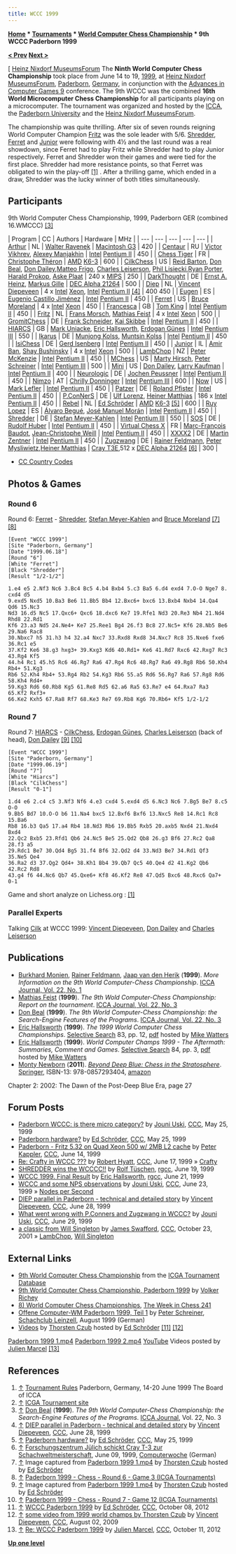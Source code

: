 ```yaml
---
title: WCCC 1999
---
```

**[Home](Home "Home") \* [Tournaments](Tournaments_and_Matches "Tournaments and Matches") \* [World Computer Chess Championship](World_Computer_Chess_Championship "World Computer Chess Championship") \* 9th WCCC Paderborn 1999**


**[< Prev](WCCC_1995 "WCCC 1995") [Next >](WCCC_2002 "WCCC 2002")**



[ [Heinz Nixdorf MuseumsForum](Heinz_Nixdorf_MuseumsForum "Heinz Nixdorf MuseumsForum")
The **Ninth World Computer Chess Championship** took place from June 14 to 19, [1999](Timeline#1999 "Timeline"), at [Heinz Nixdorf MuseumsForum](Heinz_Nixdorf_MuseumsForum "Heinz Nixdorf MuseumsForum"), [Paderborn](https://en.wikipedia.org/wiki/Paderborn), [Germany](https://en.wikipedia.org/wiki/Germany), in conjunction with the [Advances in Computer Games 9](Advances_in_Computer_Games_9 "Advances in Computer Games 9") conference. The 9th WCCC was the combined **16th World Microcomputer Chess Championship** for all participants playing on a microcomputer. The tournament was organized and hosted by the [ICCA](ICCA "ICCA"), the [Paderborn University](Paderborn_University "Paderborn University") and the [Heinz Nixdorf MuseumsForum](Heinz_Nixdorf_MuseumsForum "Heinz Nixdorf MuseumsForum").


The championship was quite thrilling. After six of seven rounds reigning World Computer Champion [Fritz](Fritz "Fritz") was the sole leader with 5/6. [Shredder](Shredder "Shredder"), [Ferret](Ferret "Ferret") and [Junior](Junior "Junior") were following with 4½ and the last round was a real showdown, since Ferret had to play Fritz while Shredder had to play Junior respectively. Ferret and Shredder won their games and were tied for the first place. Shredder had more resistance points, so that Ferret was obligated to win the play-off <a id="cite-note-1" href="#cite-ref-1">[1]</a> . After a thrilling game, which ended in a draw, Shredder was the lucky winner of both titles simultaneously. 



## Participants


9th World Computer Chess Championship, 1999, Paderborn GER (combined 16.WMCCC) <a id="cite-note-3" href="#cite-ref-3">[3]</a>





|  Program
 |  CC
 |  Authors
 |  Hardware
 |  MHz
 |
| --- | --- | --- | --- | --- |
| [Arthur](Arthur "Arthur") |  NL
 | [Walter Ravenek](Walter_Ravenek "Walter Ravenek") | [Macintosh G3](Macintosh "Macintosh") |  420
 |
| [Centaur](Centaur "Centaur") |  RU
 | [Victor Vikhrev](Victor_Vikhrev "Victor Vikhrev"), [Alexey Manjakhin](Alexey_Manjakhin "Alexey Manjakhin") | [Intel](Intel "Intel") [Pentium II](X86 "X86") |  450
 |
| [Chess Tiger](Chess_Tiger "Chess Tiger") |  FR
 | [Christophe Théron](Christophe_Th%C3%A9ron "Christophe Théron") | [AMD](AMD "AMD") [K6-3](X86 "X86") |  600
 |
| [CilkChess](CilkChess "CilkChess") |  US
 | [Reid Barton](Reid_Barton "Reid Barton"), [Don Beal](Don_Beal "Don Beal"), [Don Dailey](Don_Dailey "Don Dailey"),[Matteo Frigo](Matteo_Frigo "Matteo Frigo"), [Charles Leiserson](Charles_Leiserson "Charles Leiserson"), [Phil Lisiecki](Phil_Lisiecki "Phil Lisiecki"),[Ryan Porter](Ryan_Porter "Ryan Porter"), [Harald Prokop](Harald_Prokop "Harald Prokop"), [Aske Plaat](Aske_Plaat "Aske Plaat") | 240 x [MIPS](https://en.wikipedia.org/wiki/MIPS_architecture) |  250
 |
| [DarkThought](DarkThought "DarkThought") |  DE
 | [Ernst A. Heinz](Ernst_A._Heinz "Ernst A. Heinz"), [Markus Gille](Markus_Gille "Markus Gille") | [DEC Alpha 21264](DEC_Alpha#21264 "DEC Alpha") |  500
 |
| [Diep](Diep "Diep") |  NL
 | [Vincent Diepeveen](Vincent_Diepeveen "Vincent Diepeveen") | 4 x [Intel](Intel "Intel") [Xeon](https://en.wikipedia.org/wiki/Xeon),
[Intel](Intel "Intel") [Pentium II](X86 "X86") <a id="cite-note-4" href="#cite-ref-4">[4]</a>
 |  400
450 
 |
| [Eugen](Eugen "Eugen") |  ES
 | [Eugenio Castillo Jiménez](Eugenio_Castillo_Jim%C3%A9nez "Eugenio Castillo Jiménez") | [Intel](Intel "Intel") [Pentium II](X86 "X86") |  450
 |
| [Ferret](Ferret "Ferret") |  US
 | [Bruce Moreland](Bruce_Moreland "Bruce Moreland") | 4 x [Intel](Intel "Intel") [Xeon](https://en.wikipedia.org/wiki/Xeon) |  450
 |
| [Francesca](Francesca "Francesca") |  GB
 | [Tom King](Tom_King "Tom King") | [Intel](Intel "Intel") [Pentium II](X86 "X86") |  450
 |
| [Fritz](Fritz "Fritz") |  NL
 | [Frans Morsch](Frans_Morsch "Frans Morsch"), [Mathias Feist](Mathias_Feist "Mathias Feist") | 4 x [Intel](Intel "Intel") [Xeon](https://en.wikipedia.org/wiki/Xeon) |  500
 |
| [GromitChess](Gromit "Gromit") |  DE
 | [Frank Schneider](Frank_Schneider "Frank Schneider"), [Kai Skibbe](Kai_Skibbe "Kai Skibbe") | [Intel](Intel "Intel") [Pentium II](X86 "X86") |  450
 |
| [HIARCS](HIARCS "HIARCS") |  GB
 | [Mark Uniacke](Mark_Uniacke "Mark Uniacke"), [Eric Hallsworth](Eric_Hallsworth "Eric Hallsworth"), [Erdogan Günes](Erdogan_G%C3%BCnes "Erdogan Günes") | [Intel](Intel "Intel") [Pentium III](X86 "X86") |  550
 |
| [Ikarus](Ikarus "Ikarus") |  DE
 | [Munjong Kolss](Munjong_Kolss "Munjong Kolss"), [Muntsin Kolss](Muntsin_Kolss "Muntsin Kolss") | [Intel](Intel "Intel") [Pentium II](X86 "X86") |  450
 |
| [IsiChess](IsiChess "IsiChess") |  DE
 | [Gerd Isenberg](Gerd_Isenberg "Gerd Isenberg") | [Intel](Intel "Intel") [Pentium II](X86 "X86") |  450
 |
| [Junior](Junior "Junior") |  IL
 | [Amir Ban](Amir_Ban "Amir Ban"), [Shay Bushinsky](Shay_Bushinsky "Shay Bushinsky") | 4 x [Intel](Intel "Intel") [Xeon](X86 "X86") |  500
 |
| [LambChop](LambChop "LambChop") |  NZ
 | [Peter McKenzie](Peter_McKenzie "Peter McKenzie") | [Intel](Intel "Intel") [Pentium II](X86 "X86") |  450
 |
| [MChess](MChess "MChess") |  US
 | [Marty Hirsch](Marty_Hirsch "Marty Hirsch"), [Peter Schreiner](Peter_Schreiner "Peter Schreiner") | [Intel](Intel "Intel") [Pentium III](X86 "X86") |  500
 |
| [Mini](Mini "Mini") |  US
 | [Don Dailey](Don_Dailey "Don Dailey"), [Larry Kaufman](Larry_Kaufman "Larry Kaufman") | [Intel](Intel "Intel") [Pentium II](X86 "X86") |  400
 |
| [Neurologic](Neurologic "Neurologic") |  DE
 | [Jochen Peussner](Jochen_Peussner "Jochen Peussner") | [Intel](Intel "Intel") [Pentium II](X86 "X86") |  450
 |
| [Nimzo](Nimzo "Nimzo") |  AT
 | [Chrilly Donninger](Chrilly_Donninger "Chrilly Donninger") | [Intel](Intel "Intel") [Pentium III](X86 "X86") |  600
 |
| [Now](Now "Now") |  US
 | [Mark Lefler](Mark_Lefler "Mark Lefler") | [Intel](Intel "Intel") [Pentium II](X86 "X86") |  450
 |
| [Patzer](Patzer "Patzer") |  DE
 | [Roland Pfister](Roland_Pfister "Roland Pfister") | [Intel](Intel "Intel") [Pentium II](X86 "X86") |  450
 |
| [P.ConNerS](P.ConNerS "P.ConNerS") |  DE
 | [Ulf Lorenz](Ulf_Lorenz "Ulf Lorenz"), [Heiner Matthias](Heiner_Matthias "Heiner Matthias") | 186 x [Intel](Intel "Intel") [Pentium II](X86 "X86") |  450
 |
| [Rebel](Rebel "Rebel") |  NL
 | [Ed Schröder](Ed_Schroder "Ed Schroder") | [AMD](AMD "AMD") [K6-3](X86 "X86") <a id="cite-note-5" href="#cite-ref-5">[5]</a> |  600
 |
| [Ruy Lopez](Ruy_Lopez "Ruy Lopez") |  ES
 | [Álvaro Begué](%C3%81lvaro_Begu%C3%A9 "Álvaro Begué"), [José Manuel Morán](Jos%C3%A9_Manuel_Mor%C3%A1n "José Manuel Morán") | [Intel](Intel "Intel") [Pentium II](X86 "X86") |  450
 |
| [Shredder](Shredder "Shredder") |  DE
 | [Stefan Meyer-Kahlen](Stefan_Meyer-Kahlen "Stefan Meyer-Kahlen") | [Intel](Intel "Intel") [Pentium III](X86 "X86") |  550
 |
| [SOS](SOS "SOS") |  DE
 | [Rudolf Huber](Rudolf_Huber "Rudolf Huber") | [Intel](Intel "Intel") [Pentium II](X86 "X86") |  450
 |
| [Virtual Chess X](Virtual_Chess "Virtual Chess") |  FR
 | [Marc-François Baudot](Marc-Fran%C3%A7ois_Baudot "Marc-François Baudot"), [Jean-Christophe Weill](Jean-Christophe_Weill "Jean-Christophe Weill") | [Intel](Intel "Intel") [Pentium II](X86 "X86") |  450
 |
| [XXXX2](XXXX "XXXX") |  DE
 | [Martin Zentner](Martin_Zentner "Martin Zentner") | [Intel](Intel "Intel") [Pentium II](X86 "X86") |  450
 |
| [Zugzwang](Zugzwang_(Program) "Zugzwang (Program)") |  DE
 | [Rainer Feldmann](Rainer_Feldmann "Rainer Feldmann"), [Peter Mysliwietz](Peter_Mysliwietz "Peter Mysliwietz"),[Heiner Matthias](Heiner_Matthias "Heiner Matthias") | [Cray T3E](Cray_T3E "Cray T3E"),512 x [DEC Alpha 21264](DEC_Alpha#21264 "DEC Alpha") <a id="cite-note-6" href="#cite-ref-6">[6]</a> |  300
 |


* [CC Country Codes](https://en.wikipedia.org/wiki/ISO_3166-1)


## Photos & Games


### Round 6


 [](File:FerretShredder1999.JPG) 
Round 6: [Ferret](Ferret "Ferret") - [Shredder](Shredder "Shredder"), [Stefan Meyer-Kahlen](Stefan_Meyer-Kahlen "Stefan Meyer-Kahlen") and [Bruce Moreland](Bruce_Moreland "Bruce Moreland") <a id="cite-note-7" href="#cite-ref-7">[7]</a> <a id="cite-note-8" href="#cite-ref-8">[8]</a>




```
[Event "WCCC 1999"]
[Site "Paderborn, Germany"]
[Date "1999.06.18"]
[Round "6"]
[White "Ferret"]
[Black "Shredder"]
[Result "1/2-1/2"]

1.e4 e5 2.Nf3 Nc6 3.Bc4 Bc5 4.b4 Bxb4 5.c3 Ba5 6.d4 exd4 7.O-O Nge7 8. cxd4 d5
9.exd5 Nxd5 10.Ba3 Be6 11.Bb5 Bb4 12.Bxc6+ bxc6 13.Bxb4 Nxb4 14.Qa4 Qd6 15.Nc3
Nd3 16.d5 Nc5 17.Qxc6+ Qxc6 18.dxc6 Ke7 19.Rfe1 Nd3 20.Re3 Nb4 21.Nd4 Rhd8 22.Rd1
Kf6 23.a3 Nd5 24.Ne4+ Ke7 25.Ree1 Bg4 26.f3 Bc8 27.Nc5+ Kf6 28.Nb5 Be6 29.Na6 Rac8
30.Nbxc7 h5 31.h3 h4 32.a4 Nxc7 33.Rxd8 Rxd8 34.Nxc7 Rc8 35.Nxe6 fxe6 36.Rc1 e5
37.Kf2 Ke6 38.g3 hxg3+ 39.Kxg3 Kd6 40.Rd1+ Ke6 41.Rd7 Rxc6 42.Rxg7 Rc3 43.Rg4 Kf5
44.h4 Rc1 45.h5 Rc6 46.Rg7 Ra6 47.Rg4 Rc6 48.Rg7 Ra6 49.Rg8 Rb6 50.Kh4 Rb4+ 51.Kg3
Rb6 52.Kh4 Rb4+ 53.Rg4 Rb2 54.Kg3 Rb6 55.a5 Rd6 56.Rg7 Ra6 57.Rg8 Rd6 58.Kh4 Rd4+
59.Kg3 Rd6 60.Rb8 Kg5 61.Re8 Rd5 62.a6 Ra5 63.Re7 e4 64.Rxa7 Ra3 65.Kf2 Rxf3+
66.Ke2 Kxh5 67.Ra8 Rf7 68.Ke3 Re7 69.Rb8 Kg6 70.Rb6+ Kf5 1/2-1/2

```

### Round 7


 [](File:HiarcsCilk1999.JPG) 
Round 7: [HIARCS](HIARCS "HIARCS") - [CilkChess](CilkChess "CilkChess"), [Erdogan Günes](Erdogan_G%C3%BCnes "Erdogan Günes"), [Charles Leiserson](Charles_Leiserson "Charles Leiserson") (back of head), [Don Dailey](Don_Dailey "Don Dailey") <a id="cite-note-9" href="#cite-ref-9">[9]</a> <a id="cite-note-10" href="#cite-ref-10">[10]</a>




```
[Event "WCCC 1999"]
[Site "Paderborn, Germany"]
[Date "1999.06.19"]
[Round "7"]
[White "Hiarcs"]
[Black "CilkChess"]
[Result "0-1"]

1.d4 e6 2.c4 c5 3.Nf3 Nf6 4.e3 cxd4 5.exd4 d5 6.Nc3 Nc6 7.Bg5 Be7 8.c5 O-O
9.Bb5 Bd7 10.O-O b6 11.Na4 bxc5 12.Bxf6 Bxf6 13.Nxc5 Re8 14.Rc1 Rc8 15.Ba6
Rb8 16.b3 Qa5 17.a4 Rb4 18.Nd3 Rb6 19.Bb5 Rxb5 20.axb5 Nxd4 21.Nxd4 Bxd4
22.Qc2 Bxb5 23.Rfd1 Qb6 24.Nc5 Be5 25.Qd2 Qb8 26.g3 Bf6 27.Rc2 Qa8 28.f3 a5
29.Rdc1 Be7 30.Qd4 Bg5 31.f4 Bf6 32.Qd2 d4 33.Nd3 Be7 34.Rd1 Qf3 35.Ne5 Qe4
36.Ra2 d3 37.Qg2 Qd4+ 38.Kh1 Bb4 39.Qb7 Qc5 40.Qe4 d2 41.Kg2 Qb6 42.Rc2 Rd8
43.g4 f6 44.Nc6 Qb7 45.Qxe6+ Kf8 46.Kf2 Re8 47.Qd5 Bxc6 48.Rxc6 Qa7+ 0-1

```

Game and short analyze on Lichess.org : [[1]](https://en.lichess.org/EA54beHe)



### Parallel Experts


 [](File:ParallelExperts1999.jpg) 
Talking [Cilk](Cilk "Cilk") at WCCC 1999: [Vincent Diepeveen](Vincent_Diepeveen "Vincent Diepeveen"), [Don Dailey](Don_Dailey "Don Dailey") and [Charles Leiserson](Charles_Leiserson "Charles Leiserson")



## Publications


* [Burkhard Monien](Burkhard_Monien "Burkhard Monien"), [Rainer Feldmann](Rainer_Feldmann "Rainer Feldmann"), [Jaap van den Herik](Jaap_van_den_Herik "Jaap van den Herik") (**1999**). *More Information on the 9th World Computer-Chess Championship*. [ICCA Journal, Vol. 22, No. 1](ICGA_Journal#22_1 "ICGA Journal")
* [Mathias Feist](Mathias_Feist "Mathias Feist") (**1999**). *The 9th Wold Computer-Chess Championship: Report on the tournament*. [ICCA Journal, Vol. 22, No. 3](ICGA_Journal#22_3 "ICGA Journal")
* [Don Beal](Don_Beal "Don Beal") (**1999**). *The 9th World Computer-Chess Championship: the Search-Engine Features of the Programs*. [ICCA Journal, Vol. 22, No. 3](ICGA_Journal#22_3 "ICGA Journal")
* [Eric Hallsworth](Eric_Hallsworth "Eric Hallsworth") (**1999**). *The 1999 World Computer Chess Championships*. [Selective Search](Selective_Search "Selective Search") 83, pp. 12, [pdf](http://www.chesscomputeruk.com/SS_83.pdf) hosted by [Mike Watters](Mike_Watters "Mike Watters")
* [Eric Hallsworth](Eric_Hallsworth "Eric Hallsworth") (**1999**). *World Computer Champs 1999 - The Aftermath: Summaries, Comment and Games*. [Selective Search](Selective_Search "Selective Search") 84, pp. 3, [pdf](http://www.chesscomputeruk.com/SS_84.pdf) hosted by [Mike Watters](Mike_Watters "Mike Watters")
* [Monty Newborn](Monroe_Newborn "Monroe Newborn") (**2011**). *[Beyond Deep Blue: Chess in the Stratosphere](http://www.springer.com/computer/general+issues/book/978-0-85729-340-4)*. [Springer](https://en.wikipedia.org/wiki/Springer_Science%2BBusiness_Media), ISBN-13: 978-0857293404, [amazon](http://www.amazon.com/Beyond-Deep-Blue-Chess-Stratosphere/dp/0857293400)


 [](http://www.springer.com/computer/general+issues/book/978-0-85729-340-4) 
 Chapter 2: 2002: The Dawn of the Post-Deep Blue Era, page 27
## Forum Posts


* [Paderborn WCCC: is there micro category?](http://www.stmintz.com/ccc/index.php?id=52911) by [Jouni Uski](Jouni_Uski "Jouni Uski"), [CCC](CCC "CCC"), May 25, 1999
* [Paderborn hardware?](http://www.stmintz.com/ccc/index.php?id=52956) by [Ed Schröder](Ed_Schroder "Ed Schroder"), [CCC](CCC "CCC"), May 25, 1999
* [Paderborn - Fritz 5.32 on Quad Xeon 500 w/ 2MB L2 cache](http://www.stmintz.com/ccc/index.php?id=55632) by [Peter Kappler](Peter_Kappler "Peter Kappler"), [CCC](CCC "CCC"), June 14, 1999
* [Re: Crafty in WCCC ???](http://www.stmintz.com/ccc/index.php?id=56521) by [Robert Hyatt](Robert_Hyatt "Robert Hyatt"), [CCC](CCC "CCC"), June 17, 1999 » [Crafty](Crafty "Crafty")
* [SHREDDER wins the WCCCC!!](https://groups.google.com/d/msg/rec.games.chess.computer/i-DfcHYipp0/doEAR50o2qsJ) by [Rolf Tüschen](Rolf_T%C3%BCschen "Rolf Tüschen"), [rgcc](Computer_Chess_Forums "Computer Chess Forums"), June 19, 1999
* [WCCC 1999. Final Result](https://groups.google.com/d/msg/rec.games.chess.computer/bS63hHPztPI/GUNTmibv2kwJ) by [Eric Hallsworth](Eric_Hallsworth "Eric Hallsworth"), [rgcc](Computer_Chess_Forums "Computer Chess Forums"), June 21, 1999
* [WCCC and some NPS observations](http://www.stmintz.com/ccc/index.php?id=57611) by [Jouni Uski](Jouni_Uski "Jouni Uski"), [CCC](CCC "CCC"), June 23, 1999 » [Nodes per Second](Nodes_per_Second "Nodes per Second")
* [DIEP parallel in Paderborn - technical and detailed story](http://www.stmintz.com/ccc/index.php?id=58505) by [Vincent Diepeveen](Vincent_Diepeveen "Vincent Diepeveen"), [CCC](CCC "CCC"), June 28, 1999
* [What went wrong with P.Conners and Zugzwang in WCCC?](http://www.stmintz.com/ccc/index.php?id=58557) by [Jouni Uski](Jouni_Uski "Jouni Uski"), [CCC](CCC "CCC"), June 29, 1999
* [a classic from Will Singleton](https://www.stmintz.com/ccc/index.php?id=193995) by [James Swafford](James_Swafford "James Swafford"), [CCC](CCC "CCC"), October 23, 2001 » [LambChop](LambChop "LambChop"), [Will Singleton](Will_Singleton "Will Singleton")


## External Links


* [9th World Computer Chess Championship](http://www.game-ai-forum.org/icga-tournaments/event.php?id=22) from the [ICGA Tournament Database](http://www.game-ai-forum.org/icga-tournaments/)
* [9th World Computer Chess Championship, Paderborn 1999](http://www.vrichey.de/ccc1999/) by [Volker Richey](index.php?title=Volker_Richey&action=edit&redlink=1 "Volker Richey (page does not exist)")
* [8) World Computer Chess Championships](http://theweekinchess.com/html/twic241.html#8), [The Week in Chess 241](https://en.wikipedia.org/wiki/The_Week_in_Chess)
* [Offene Computer-WM Paderborn 1999, Teil 1](http://scleinzell.schachvereine.de/p_wm_tipps/paderborn99.shtml) by [Peter Schreiner](Peter_Schreiner "Peter Schreiner"), [Schachclub Leinzell](http://scleinzell.schachvereine.de/home/news.shtml), August 1999 (German)
* [Videos](Category:Videos "Category:Videos") by [Thorsten Czub](Thorsten_Czub "Thorsten Czub") hosted by [Ed Schröder](Ed_Schroder "Ed Schroder") <a id="cite-note-11" href="#cite-ref-11">[11]</a> <a id="cite-note-12" href="#cite-ref-12">[12]</a>


 [Paderborn 1999 1.mp4](http://www.top-5000.nl/Paderborn_1999_1.mp4)
 [Paderborn 1999 2.mp4](http://www.top-5000.nl/Paderborn_1999_2.mp4)
 [YouTube](https://en.wikipedia.org/wiki/YouTube) Videos posted by [Julien Marcel](Julien_Marcel "Julien Marcel") <a id="cite-note-13" href="#cite-ref-13">[13]</a> 
 
 
## References


1. <a id="cite-ref-1" href="#cite-note-1">↑</a> [Tournament Rules](http://wwwcs.uni-paderborn.de/%7Ewccc99/rules.html) Paderborn, Germany, 14-20 June 1999 The Board of ICCA
2. <a id="cite-ref-2" href="#cite-note-2">↑</a> [ICGA Tournament site](http://www.game-ai-forum.org/icga-tournaments/tournament.php?id=8)
3. <a id="cite-ref-3" href="#cite-note-3">↑</a> [Don Beal](Don_Beal "Don Beal") (**1999**). *The 9th World Computer-Chess Championship: the Search-Engine Features of the Programs*. [ICCA Journal](ICGA_Journal "ICGA Journal"), Vol. 22, No. 3
4. <a id="cite-ref-4" href="#cite-note-4">↑</a> [DIEP parallel in Paderborn - technical and detailed story](http://www.stmintz.com/ccc/index.php?id=58505) by [Vincent Diepeveen](Vincent_Diepeveen "Vincent Diepeveen"), [CCC](CCC "CCC"), June 28, 1999
5. <a id="cite-ref-5" href="#cite-note-5">↑</a> [Paderborn hardware?](http://www.stmintz.com/ccc/index.php?id=52956) by [Ed Schröder](Ed_Schroder "Ed Schroder"), [CCC](CCC "CCC"), May 25, 1999
6. <a id="cite-ref-6" href="#cite-note-6">↑</a> [Forschungszentrum Jülich schickt Cray T-3 zur Schachweltmeisterschaft](https://www.computerwoche.de/a/forschungszentrum-juelich-schickt-cray-t-3-zur-schachweltmeisterschaft,508177), June 09, 1999, [Computerwoche](Computerworld#Woche "Computerworld") (German)
7. <a id="cite-ref-7" href="#cite-note-7">↑</a> Image captured from [Paderborn 1999 1.mp4](http://www.top-5000.nl/Paderborn_1999_1.mp4) by [Thorsten Czub](Thorsten_Czub "Thorsten Czub") hosted by [Ed Schröder](Ed_Schroder "Ed Schroder")
8. <a id="cite-ref-8" href="#cite-note-8">↑</a> [Paderborn 1999 - Chess - Round 6 - Game 3 (ICGA Tournaments)](http://www.game-ai-forum.org/icga-tournaments/round.php?tournament=8&round=6&id=3)
9. <a id="cite-ref-9" href="#cite-note-9">↑</a> Image captured from [Paderborn 1999 1.mp4](http://www.top-5000.nl/Paderborn_1999_1.mp4) by [Thorsten Czub](Thorsten_Czub "Thorsten Czub") hosted by [Ed Schröder](Ed_Schroder "Ed Schroder")
10. <a id="cite-ref-10" href="#cite-note-10">↑</a> [Paderborn 1999 - Chess - Round 7 - Game 12 (ICGA Tournaments)](http://www.game-ai-forum.org/icga-tournaments/round.php?tournament=8&round=7&id=12)
11. <a id="cite-ref-11" href="#cite-note-11">↑</a> [WCCC Paderborn 1999](http://www.talkchess.com/forum/viewtopic.php?t=45500) by [Ed Schröder](Ed_Schroder "Ed Schroder"), [CCC](CCC "CCC"), October 08, 2012
12. <a id="cite-ref-12" href="#cite-note-12">↑</a> [some video from 1999 world champs by Thorsten Czub](http://www.talkchess.com/forum/viewtopic.php?t=29205) by [Vincent Diepeveen](Vincent_Diepeveen "Vincent Diepeveen"), [CCC](CCC "CCC"), August 02, 2009
13. <a id="cite-ref-13" href="#cite-note-13">↑</a> [Re: WCCC Paderborn 1999](http://www.talkchess.com/forum/viewtopic.php?topic_view=threads&p=487191&t=45500) by [Julien Marcel](Julien_Marcel "Julien Marcel"), [CCC](CCC "CCC"), October 11, 2012

**[Up one level](World_Computer_Chess_Championship "World Computer Chess Championship")**







 
